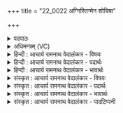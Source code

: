 +++
title = "22_0022 अग्निस्तिग्मेन शोचिषा"

+++
<details><summary>पदपाठः</summary>

अ꣣ग्निः꣢। ति꣣ग्मे꣡न꣢। शो꣣चि꣡षा꣢। यँ꣡ऽस꣢꣯त्। वि꣡श्व꣢꣯म्। नि। अ꣣त्रि꣡ण꣢म्। अ꣣ग्निः꣢। नः꣣। वँऽसते। र꣣यि꣢म्। २२।
</details>

<details><summary>अधिमन्त्रम् (VC)</summary>

- अग्निः
- भरद्वाजो बार्हस्पत्यः
- गायत्री
- षड्जः
- आग्नेयं काण्डम्
</details>

<details><summary>हिन्दी : आचार्य रामनाथ वेदालंकार - विषयः</summary>

परमात्मा स्तोता को क्या फल प्रदान करे, यह कहते हैं।
</details>

<details><summary>हिन्दी : आचार्य रामनाथ वेदालंकार - पदार्थः</summary>

पदार्थान्वयभाषाः -  (अग्निः) तेजोमय परमात्मा (तिग्मेन) तीक्ष्ण (शोचिषा) तेज से (विश्वम्) समस्त (अत्रिणम्) भक्षक काम-क्रोधादि अन्तःशत्रुवर्ग को और चोर, लुटेरे आदि सामाजिक शत्रुवर्ग को (नियंसत्) नियन्त्रित करे। (अग्निः) वह अग्निपदवाच्य परमात्मा (नः) हमारे लिए (रयिम्) सोना-चाँदी, प्रजा-पशु आदि लौकिक धन तथा सत्य, अहिंसा आदि आध्यात्मिक धन (वंसते) बाँटकर देवे ॥२॥ श्लेष से भौतिक अग्नि के पक्ष में भी अर्थयोजना करनी चाहिए ॥२॥
</details>

<details><summary>हिन्दी : आचार्य रामनाथ वेदालंकार - भावार्थः</summary>

भावार्थभाषाः -  जैसे पार्थिव अग्नि या विद्युत् तीक्ष्ण तेज से अपने पास आयी वस्तु को दग्ध करता है और शिल्पादि कर्मों में प्रयुक्त होकर धन प्रदान करता है, वैसे ही परमात्मा-रूप अग्नि उपासकों के आन्तरिक तथा बाह्य शत्रुओं का निग्रह करता है और उन उपासकों को सांसारिक एवं आध्यात्मिक सम्पत्ति वितीर्ण करता है ॥२॥
</details>

<details><summary>संस्कृत : आचार्य रामनाथ वेदालंकार - विषयः</summary>

परमात्मा स्तोत्रे किं फलं प्रयच्छेदित्याह।
</details>

<details><summary>संस्कृत : आचार्य रामनाथ वेदालंकार - पदार्थः</summary>

पदार्थान्वयभाषाः -  (अग्निः) तेजोमयः परमात्मा (तिग्मेन) तीक्ष्णेन (शोचिषा) तेजसा (विश्वम्) समस्तम् (अत्रिणम्२) भक्षकं कामक्रोधादिकमन्तःशत्रुवर्गं, चौरलुण्ठकादिकं सामाजिकञ्च रिपुवर्गम्। अत्ति भक्षयति हिनस्ति यः सोऽत्री। अद् भक्षणे धातोः अदेस्त्रिनिश्च उ० ४।६९ इति त्रिनिः। पाप्मानोऽत्रिणः इति ष० ब्रा० ३।१। (नियंसत्३) नियच्छतु। निपूर्वात् यम उपरमे धातोः विध्यर्थे लेटि सिब्बहुलं लेटि अ० ३।१।३४ इति सिपि रूपम्। (अग्निः) स एवाग्निपदवाच्यः परमात्मा (नः) अस्मभ्यम् (रयिम्) लौकिकं धनं हिरण्यरजतप्रजापश्वादिकम् आध्यात्मिकञ्च धनं सत्याहिंसादि (वंसते४) विभज्य ददातु। वन संभक्तौ धातोर्लेटि सिबागमः ॥२॥ श्लेषेण भौतिकाग्निपक्षेऽपि योजनीयम् ॥२॥
</details>

<details><summary>संस्कृत : आचार्य रामनाथ वेदालंकार - भावार्थः</summary>

भावार्थभाषाः -  यथा पार्थिवोऽग्निर्विद्युदग्निर्वा तिग्मेन शोचिषा प्राप्तं वस्तु दहति, शिल्पादिकर्मसु योजितश्च धनं प्रयच्छति, तथैव परमात्माग्निरुपासकानामान्तरान् बाह्याँश्च सपत्नान् निगृह्णाति, तत्कृते च सांसारिकीमाध्यात्मिकीञ्च संपदं वितरति ॥२॥५
</details>

<details><summary>संस्कृत : आचार्य रामनाथ वेदालंकार - पादटिप्पनी</summary>

टिप्पणी:   १. ऋ० ६।१६।२८, य० १७।१६ उभयत्र यंसद्, वंसते इत्यत्र क्रमेण यासद्, वनते इति पाठः। २. अत्रिणम्—अदनशीलं राक्षसम्। रक्षांसि वै पाप्मात्रिणः (ऐ० ब्रा० २।२) इति ह्यैतरेयकम्। न्यत्रिणमित्यत्र स्वरितस्य कम्पः, न तु दीर्घः—इति भ०। ३. नियंसत् नियच्छतु हिनस्तु इत्यर्थः—इति भ०। ४. वंसतिरत्र दानार्थः—इति भ०। वंसते ददातु—इति सा०। ५. दयानन्दर्षिणा मन्त्रोऽयं वाचकलुप्तोपमाश्रयेण ऋग्भाष्ये राजपरो, यजुर्भाष्ये च पावकपरो विद्युत्परो विद्वत्परश्च व्याख्यातः।
</details>